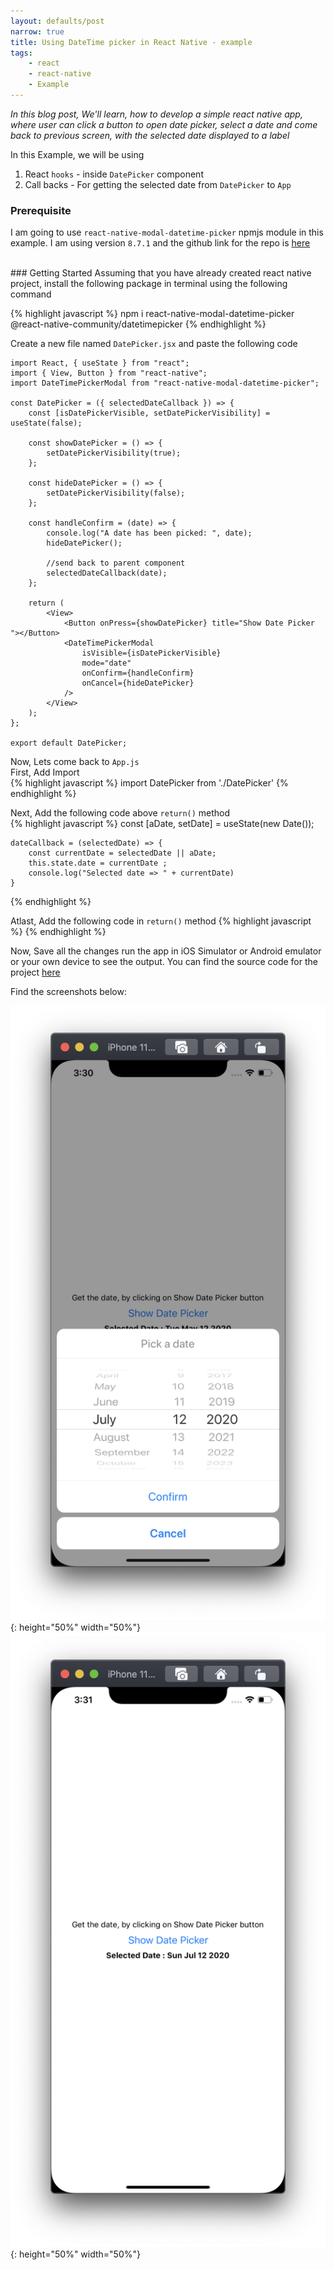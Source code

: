 ```yaml
---
layout: defaults/post
narrow: true
title: Using DateTime picker in React Native - example
tags:
    - react
    - react-native
    - Example
---
```


_In this blog post, We'll learn, how to develop a simple react native app, where user can click a button to open date picker, select a date and come back to previous screen, with the selected date displayed to a label_

In this Example, we will be using 
1. React `hooks` - inside `DatePicker` component 
1. Call backs - For getting the selected date from `DatePicker` to `App` 


### Prerequisite
I am going to use `react-native-modal-datetime-picker` npmjs module in this example. I am using version `8.7.1` and the github link for the repo is [here](https://github.com/mmazzarolo/react-native-modal-datetime-picker)

<br>
### Getting Started
Assuming that you have already created react native project, install the following package in terminal using the following command <br>

{% highlight javascript %}
    npm i react-native-modal-datetime-picker @react-native-community/datetimepicker
{% endhighlight %}
  
Create a new file named `DatePicker.jsx` and paste the following code 

    import React, { useState } from "react";
    import { View, Button } from "react-native";
    import DateTimePickerModal from "react-native-modal-datetime-picker";

    const DatePicker = ({ selectedDateCallback }) => {
        const [isDatePickerVisible, setDatePickerVisibility] = useState(false);

        const showDatePicker = () => {
            setDatePickerVisibility(true);
        };

        const hideDatePicker = () => {
            setDatePickerVisibility(false);
        };

        const handleConfirm = (date) => {
            console.log("A date has been picked: ", date);
            hideDatePicker();

            //send back to parent component
            selectedDateCallback(date);
        };

        return (
            <View>
                <Button onPress={showDatePicker} title="Show Date Picker "></Button>
                <DateTimePickerModal
                    isVisible={isDatePickerVisible}
                    mode="date"
                    onConfirm={handleConfirm}
                    onCancel={hideDatePicker}
                />
            </View>
        );
    };

    export default DatePicker;

Now, Lets come back to `App.js` <br> 
First, Add Import <br>
{% highlight javascript %}
    import DatePicker from './DatePicker'
{% endhighlight %}

Next, Add the following code above `return()` method <br>
{% highlight javascript %}
    const [aDate, setDate] = useState(new Date());

    dateCallback = (selectedDate) => {
        const currentDate = selectedDate || aDate;
        this.state.date = currentDate ;
        console.log("Selected date => " + currentDate)
    }
{% endhighlight %}

Atlast, Add the following code in `return()` method
{% highlight javascript %}
    <DatePicker selectedDateCallback={this.dateCallback} />
{% endhighlight %}

Now, Save all the changes run the app in iOS Simulator or Android emulator or your own device to see the output. You can find the source code for the project [here](https://github.com/sravanpabolu/DatePickerExampleReactNative)

Find the screenshots below: 

![ReactNativeDateTimePicker](/assets/images/ReactNativeDateTimePicker2.png){: height="50%" width="50%"} 
![ReactNativeDateTimePicker](/assets/images/ReactNativeDateTimePicker3.png){: height="50%" width="50%"} 